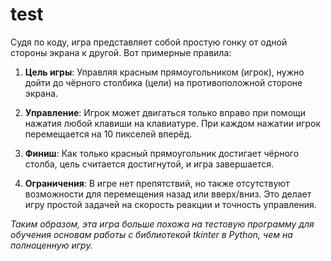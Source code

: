 # test

Судя по коду, игра представляет собой простую гонку от одной стороны экрана к другой. Вот примерные правила:

1. **Цель игры**: Управляя красным прямоугольником (игрок), нужно дойти до чёрного столбика (цели) на противоположной стороне экрана.
   
2. **Управление**: Игрок может двигаться только вправо при помощи нажатия любой клавиши на клавиатуре. При каждом нажатии игрок перемещается на 10 пикселей вперёд.

3. **Финиш**: Как только красный прямоугольник достигает чёрного столба, цель считается достигнутой, и игра завершается.

4. **Ограничения**: В игре нет препятствий, но также отсутствуют возможности для перемещения назад или вверх/вниз. Это делает игру простой задачей на скорость реакции и точность управления.

*Таким образом, эта игра больше похожа на тестовую программу для обучения основам работы с библиотекой tkinter в Python, чем на полноценную игру.*
 

